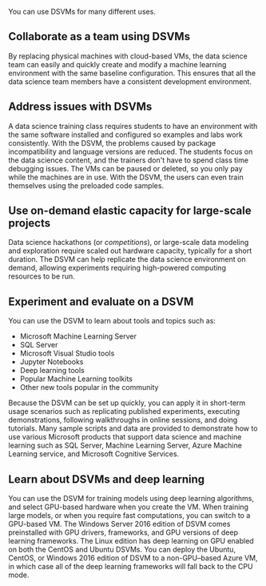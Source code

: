 You can use DSVMs for many different uses.

## Collaborate as a team using DSVMs

By replacing physical machines with cloud-based VMs, the data science team can easily and quickly create and modify a machine learning environment with the same baseline configuration. This ensures that all the data science team members have a consistent development environment.

## Address issues with DSVMs

A data science training class requires students to have an environment with the same software installed and configured so examples and labs work consistently. With the DSVM, the problems caused by package incompatibility and language versions are reduced. The students focus on the data science content, and the trainers don't have to spend class time debugging issues. The VMs can be paused or deleted, so you only pay while the machines are in use. With the DSVM, the users can even train themselves using the preloaded code samples.

## Use on-demand elastic capacity for large-scale projects

Data science hackathons (or *competitions*), or large-scale data modeling and exploration require scaled out hardware capacity, typically for a short duration. The DSVM can help replicate the data science environment on demand, allowing experiments requiring high-powered computing resources to be run.

## Experiment and evaluate on a DSVM

You can use the DSVM to learn about tools and topics such as: 

- Microsoft Machine Learning Server
- SQL Server
- Microsoft Visual Studio tools
- Jupyter Notebooks
- Deep learning tools
- Popular Machine Learning toolkits
- Other new tools popular in the community

Because the DSVM can be set up quickly, you can apply it in short-term usage scenarios such as replicating published experiments, executing demonstrations, following walkthroughs in online sessions, and doing tutorials. Many sample scripts and data are provided to demonstrate how to use various Microsoft products that support data science and machine learning such as SQL Server, Machine Learning Server, Azure Machine Learning service, and Microsoft Cognitive Services.

## Learn about DSVMs and deep learning

You can use the DSVM for training models using deep learning algorithms, and select GPU-based hardware when you create the VM. When training large models, or when you require fast computations, you can switch to a GPU-based VM. The Windows Server 2016 edition of DSVM comes preinstalled with GPU drivers, frameworks, and GPU versions of deep learning frameworks. The Linux edition has deep learning on GPU enabled on both the CentOS and Ubuntu DSVMs. You can deploy the Ubuntu, CentOS, or Windows 2016 edition of DSVM to a non-GPU–based Azure VM, in which case all of the deep learning frameworks will fall back to the CPU mode.